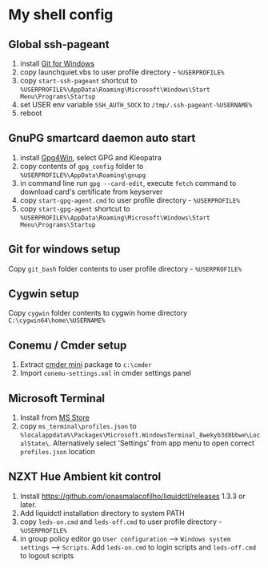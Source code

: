 # My shell config

## Global ssh-pageant

1. install [Git for Windows](https://git-scm.com/download/win)
1. copy launchquiet.vbs to user profile directory - `%USERPROFILE%`
1. copy `start-ssh-pageant` shortcut to `%USERPROFILE%\AppData\Roaming\Microsoft\Windows\Start Menu\Programs\Startup`
1. set USER env variable `SSH_AUTH_SOCK` to `/tmp/.ssh-pageant-%USERNAME%`
1. reboot

## GnuPG smartcard daemon auto start
1. install [Gpg4Win](https://www.gpg4win.org/), select GPG and Kleopatra
1. copy contents of `gpg_config` folder to `%USERPROFILE%\AppData\Roaming\gnupg`
1. in command line run `gpg --card-edit`, execute `fetch` command to download card's certificate from keyserver
1. copy `start-gpg-agent.cmd` to user profile directory - `%USERPROFILE%`
1. copy `start-gpg-agent` shortcut to `%USERPROFILE%\AppData\Roaming\Microsoft\Windows\Start Menu\Programs\Startup`

## Git for windows setup

Copy `git_bash` folder contents to user profile directory - `%USERPROFILE%`

## Cygwin setup

Copy `cygwin` folder contents to cygwin home directory `C:\cygwin64\home\%USERNAME%`

## Conemu / Cmder setup

1. Extract [cmder mini](https://github.com/cmderdev/cmder/releases) package to `c:\cmder`
1. Import `conemu-settings.xml` in cmder settings panel

## Microsoft Terminal

1. Install from [MS Store](https://www.microsoft.com/en-us/p/windows-terminal-preview/9n0dx20hk701?SilentAuth=1&wa=wsignin1.0&activetab=pivot:overviewtab)
1. copy `ms_terminal\profiles.json` to `%localappdata%\Packages\Microsoft.WindowsTerminal_8wekyb3d8bbwe\LocalState\`. Alternatively select 'Settings' from app menu to open correct `profiles.json` location

## NZXT Hue Ambient kit control
1. Install https://github.com/jonasmalacofilho/liquidctl/releases 1.3.3 or later. 
1. Add liquidctl installation directory to system PATH
1. copy `leds-on.cmd` and `leds-off.cmd` to user profile directory - `%USERPROFILE%`
1. in group policy editor go `User configuration` --> `Windows system settings` --> `Scripts`. Add `leds-on.cmd` to login scripts and `leds-off.cmd` to logout scripts
